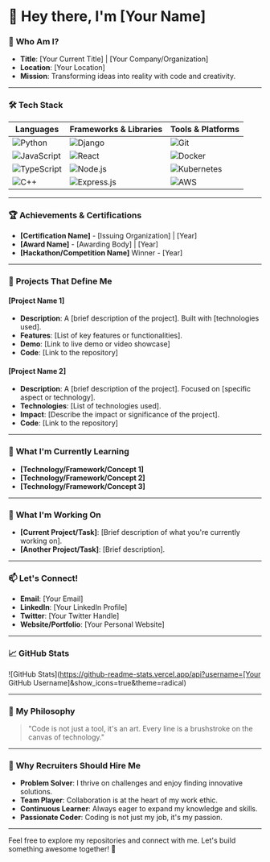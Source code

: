 # 👋 Hey there, I'm **[Your Name]**

### 🚀 **Who Am I?**

- **Title**: [Your Current Title] | [Your Company/Organization]
- **Location**: [Your Location]
- **Mission**: Transforming ideas into reality with code and creativity.

---

### 🛠 **Tech Stack**

| **Languages**         | **Frameworks & Libraries** | **Tools & Platforms**         |
|-----------------------|----------------------------|-------------------------------|
| ![Python](https://img.shields.io/badge/-Python-3776AB?style=flat-square&logo=python&logoColor=white) | ![Django](https://img.shields.io/badge/-Django-092E20?style=flat-square&logo=django&logoColor=white) | ![Git](https://img.shields.io/badge/-Git-F05032?style=flat-square&logo=git&logoColor=white) |
| ![JavaScript](https://img.shields.io/badge/-JavaScript-F7DF1E?style=flat-square&logo=javascript&logoColor=black) | ![React](https://img.shields.io/badge/-React-61DAFB?style=flat-square&logo=react&logoColor=black) | ![Docker](https://img.shields.io/badge/-Docker-2496ED?style=flat-square&logo=docker&logoColor=white) |
| ![TypeScript](https://img.shields.io/badge/-TypeScript-3178C6?style=flat-square&logo=typescript&logoColor=white) | ![Node.js](https://img.shields.io/badge/-Node.js-339933?style=flat-square&logo=node.js&logoColor=white) | ![Kubernetes](https://img.shields.io/badge/-Kubernetes-326CE5?style=flat-square&logo=kubernetes&logoColor=white) |
| ![C++](https://img.shields.io/badge/-C++-00599C?style=flat-square&logo=c%2B%2B&logoColor=white) | ![Express.js](https://img.shields.io/badge/-Express.js-000000?style=flat-square&logo=express&logoColor=white) | ![AWS](https://img.shields.io/badge/-AWS-232F3E?style=flat-square&logo=amazon-aws&logoColor=white) |

---

### 🏆 **Achievements & Certifications**

- **[Certification Name]** - [Issuing Organization] | [Year]
- **[Award Name]** - [Awarding Body] | [Year]
- **[Hackathon/Competition Name]** Winner - [Year]

---

### 🚀 **Projects That Define Me**

#### **[Project Name 1]**

- **Description**: A [brief description of the project]. Built with [technologies used].
- **Features**: [List of key features or functionalities].
- **Demo**: [Link to live demo or video showcase]
- **Code**: [Link to the repository]

#### **[Project Name 2]**

- **Description**: A [brief description of the project]. Focused on [specific aspect or technology].
- **Technologies**: [List of technologies used].
- **Impact**: [Describe the impact or significance of the project].
- **Code**: [Link to the repository]

---

### 🌱 **What I'm Currently Learning**

- **[Technology/Framework/Concept 1]**
- **[Technology/Framework/Concept 2]**
- **[Technology/Framework/Concept 3]**

---

### 🤔 **What I'm Working On**

- **[Current Project/Task]**: [Brief description of what you're currently working on].
- **[Another Project/Task]**: [Brief description].

---

### 📫 **Let's Connect!**

- **Email**: [Your Email]
- **LinkedIn**: [Your LinkedIn Profile]
- **Twitter**: [Your Twitter Handle]
- **Website/Portfolio**: [Your Personal Website]

---

### 📈 **GitHub Stats**

![GitHub Stats](https://github-readme-stats.vercel.app/api?username=[Your GitHub Username]&show_icons=true&theme=radical)

---

### 🧠 **My Philosophy**

> "Code is not just a tool, it's an art. Every line is a brushstroke on the canvas of technology."

---

### 🎯 **Why Recruiters Should Hire Me**

- **Problem Solver**: I thrive on challenges and enjoy finding innovative solutions.
- **Team Player**: Collaboration is at the heart of my work ethic.
- **Continuous Learner**: Always eager to expand my knowledge and skills.
- **Passionate Coder**: Coding is not just my job, it's my passion.

---

Feel free to explore my repositories and connect with me. Let's build something awesome together! 🚀
